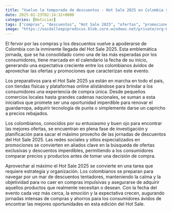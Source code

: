 ```yaml
---
title: "Vuelve la temporada de descuentos - Hot Sale 2025 en Colombia ya tiene fecha"
date: 2025-02-23T02:14:32+0000
categories: [Noticias]
tags: ["compras", "descuentos", "Hot Sale 2025", "ofertas", "promociones", "consumidores", "Colombia."]
image: "https://oaidalleapiprodscus.blob.core.windows.net/private/org-HKmKxpuNw3Y88lm4EBrIPq0n/user-ZwiCXOggLL8ZNNKE2g7rXFmV/img-t6eibVwEeDIwoPgksFhXk17D.png?st=2025-02-23T01%3A14%3A32Z&se=2025-02-23T03%3A14%3A32Z&sp=r&sv=2024-08-04&sr=b&rscd=inline&rsct=image/png&skoid=d505667d-d6c1-4a0a-bac7-5c84a87759f8&sktid=a48cca56-e6da-484e-a814-9c849652bcb3&skt=2025-02-22T03%3A35%3A04Z&ske=2025-02-23T03%3A35%3A04Z&sks=b&skv=2024-08-04&sig=RqxcAyfe/DNz85woaOQctp00EGt50T/GAa/i93wPhXY%3D"
---
```


El fervor por las compras y los descuentos vuelve a apoderarse de Colombia con la inminente llegada del Hot Sale 2025. Esta emblemática jornada, que se ha consolidado como una de las más esperadas por los consumidores, tiene marcada en el calendario la fecha de su inicio, generando una expectativa creciente entre los colombianos ávidos de aprovechar las ofertas y promociones que caracterizan este evento.

Los preparativos para el Hot Sale 2025 ya están en marcha en todo el país, con tiendas físicas y plataformas online alistándose para brindar a los consumidores una experiencia de compra única. Desde pequeños comercios locales hasta grandes cadenas nacionales, se suman a esta iniciativa que promete ser una oportunidad imperdible para renovar el guardarropa, adquirir tecnología de punta o simplemente darse un capricho a precios rebajados.

Los colombianos, conocidos por su entusiasmo y buen ojo para encontrar las mejores ofertas, se encuentran en plena fase de investigación y planificación para sacar el máximo provecho de las jornadas de descuentos del Hot Sale 2025. Las redes sociales y sitios especializados en promociones se convierten en aliados clave en la búsqueda de ofertas exclusivas y descuentos imperdibles, permitiendo a los consumidores comparar precios y productos antes de tomar una decisión de compra.

Aprovechar al máximo el Hot Sale 2025 se convierte en una tarea que requiere estrategia y organización. Los colombianos se preparan para navegar por un mar de descuentos tentadores, manteniendo la calma y la objetividad para no caer en compras impulsivas y asegurarse de adquirir aquellos productos que realmente necesitan o desean. Con la fecha del evento cada vez más cerca, la emoción y la expectativa crecen, augurando jornadas intensas de compras y ahorros para los consumidores ávidos de encontrar las mejores oportunidades en esta edición del Hot Sale.
    